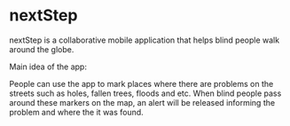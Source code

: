 # nextStep

nextStep is a collaborative mobile application that helps blind people walk around the globe. 

Main idea of the app:

People can use the app to mark places where there are problems on the streets such as holes, fallen trees, floods and etc. 
When blind people pass around these markers on the map, an alert will be released informing the problem and where the it was found.

